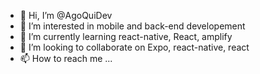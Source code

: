 - 👋 Hi, I’m @AgoQuiDev
- 👀 I’m interested in mobile and back-end developement
- 🌱 I’m currently learning react-native, React, amplify
- 💞️ I’m looking to collaborate on Expo, react-native, react
- 📫 How to reach me ...

<!---
AgoQuiDev/AgoQuiDev is a ✨ special ✨ repository because its `README.md` (this file) appears on your GitHub profile.
You can click the Preview link to take a look at your changes.
--->
